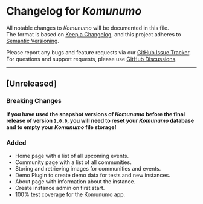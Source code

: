 # Changelog for *Komunumo*


All notable changes to *Komunumo* will be documented in this file.  
The format is based on [Keep a Changelog](https://keepachangelog.com/en/1.1.0/),
and this project adheres to [Semantic Versioning](https://semver.org/spec/v2.0.0.html).

Please report any bugs and feature requests via our
[GitHub Issue Tracker](https://github.com/McPringle/komunumo/issues).  
For questions and support requests, please use
[GitHub Discussions](https://github.com/McPringle/komunumo/discussions).

---

## [Unreleased]

### Breaking Changes

**If you have used the snapshot versions of *Komunumo* before the final release of version `1.0.0`, you will need to reset your *Komunumo* database and to empty your *Komunumo* file storage!**

### Added

- Home page with a list of all upcoming events.
- Community page with a list of all communities.
- Storing and retrieving images for communities and events.
- Demo Plugin to create demo data for tests and new instances.
- About page with information about the instance.
- Create instance admin on first start.
- 100% test coverage for the Komunumo app.
